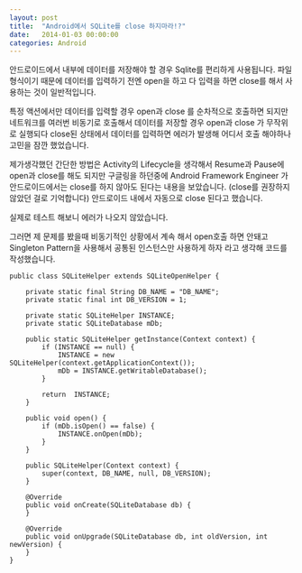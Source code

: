 ```yaml
---
layout: post
title:  "Android에서 SQLite를 close 하지마라!?"
date:   2014-01-03 00:00:00
categories: Android
---
```


안드로이드에서 내부에 데이터를 저장해야 할 경우 Sqlite를 편리하게 사용됩니다. 파일 형식이기 때문에 데이터를 입력하기 전엔 open을 하고 다 입력을 하면 close를 해서 사용하는 것이 일반적입니다.

특정 액션에서만 데이터를 입력할 경우 open과 close 를 순차적으로 호출하면 되지만 네트워크를 여러번 비동기로 호출해서 데이터를 저장할 경우 open과 close 가 무작위로 실행되다 close된 상태에서 데이터를 입력하면 에러가 발생해 어디서 호출 해야하나 고민을 잠깐 했었습니다.

제가생각했던 간단한 방법은 Activity의 Lifecycle을 생각해서 Resume과 Pause에 open과 close를 해도 되지만 구글링을 하던중에 Android Framework Engineer 가 안드로이드에서는 close를 하지 않아도 된다는 내용을 보았습니다. (close를 권장하지 않았던 걸로 기억합니다) 안드로이드 내에서 자동으로 close 된다고 했습니다.

실제로 테스트 해보니 에러가 나오지 않았습니다.

그러면 제 문제를 봤을때 비동기적인 상황에서 계속 해서 open호출 하면 안돼고 Singleton Pattern을 사용해서 공통된 인스턴스만 사용하게 하자 라고 생각해 코드를 작성했습니다.

    public class SQLiteHelper extends SQLiteOpenHelper {

        private static final String DB_NAME = "DB_NAME";
        private static final int DB_VERSION = 1;

        private static SQLiteHelper INSTANCE;
        private static SQLiteDatabase mDb;

        public static SQLiteHelper getInstance(Context context) {
            if (INSTANCE == null) {
                INSTANCE = new SQLiteHelper(context.getApplicationContext());
                mDb = INSTANCE.getWritableDatabase();
            }

            return  INSTANCE;
        }

        public void open() {
            if (mDb.isOpen() == false) {
                INSTANCE.onOpen(mDb);
            }
        }

        public SQLiteHelper(Context context) {
            super(context, DB_NAME, null, DB_VERSION);
        }

        @Override
        public void onCreate(SQLiteDatabase db) {
        }

        @Override
        public void onUpgrade(SQLiteDatabase db, int oldVersion, int newVersion) {
        }
    }
